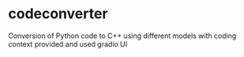 # codeconverter
Conversion of Python code to C++ using different models with coding context provided and used gradio UI
